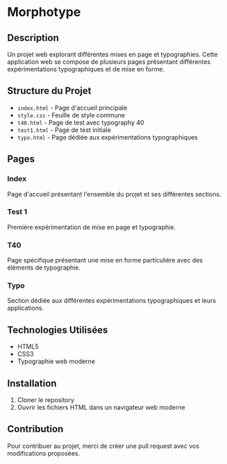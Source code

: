 # Morphotype

## Description
Un projet web explorant différentes mises en page et typographies. Cette application web se compose de plusieurs pages présentant différentes expérimentations typographiques et de mise en forme.

## Structure du Projet
- `index.html` - Page d'accueil principale
- `style.css` - Feuille de style commune
- `t40.html` - Page de test avec typography 40
- `test1.html` - Page de test initiale
- `typo.html` - Page dédiée aux expérimentations typographiques

## Pages
### Index
Page d'accueil présentant l'ensemble du projet et ses différentes sections.

### Test 1
Première expérimentation de mise en page et typographie.

### T40
Page spécifique présentant une mise en forme particulière avec des éléments de typographie.

### Typo
Section dédiée aux différentes expérimentations typographiques et leurs applications.

## Technologies Utilisées
- HTML5
- CSS3
- Typographie web moderne

## Installation
1. Cloner le repository
2. Ouvrir les fichiers HTML dans un navigateur web moderne

## Contribution
Pour contribuer au projet, merci de créer une pull request avec vos modifications proposées.